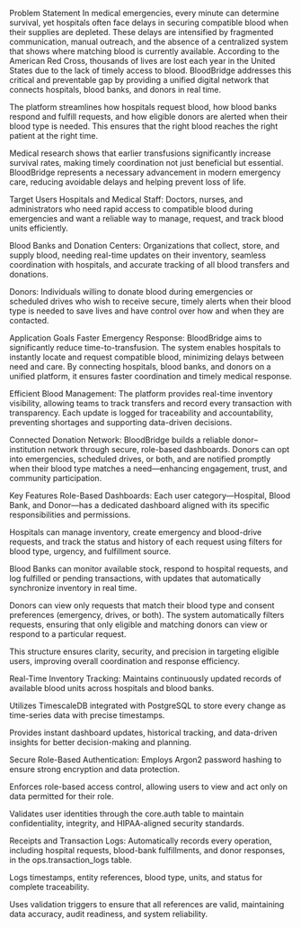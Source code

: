 Problem Statement
In medical emergencies, every minute can determine survival, yet hospitals often face delays in securing compatible blood when their supplies are depleted. These delays are intensified by fragmented communication, manual outreach, and the absence of a centralized system that shows where matching blood is currently available. According to the American Red Cross, thousands of lives are lost each year in the United States due to the lack of timely access to blood. BloodBridge addresses this critical and preventable gap by providing a unified digital network that connects hospitals, blood banks, and donors in real time.

The platform streamlines how hospitals request blood, how blood banks respond and fulfill requests, and how eligible donors are alerted when their blood type is needed. This ensures that the right blood reaches the right patient at the right time.

Medical research shows that earlier transfusions significantly increase survival rates, making timely coordination not just beneficial but essential. BloodBridge represents a necessary advancement in modern emergency care, reducing avoidable delays and helping prevent loss of life.

Target Users
Hospitals and Medical Staff:
Doctors, nurses, and administrators who need rapid access to compatible blood during emergencies and want a reliable way to manage, request, and track blood units efficiently.

Blood Banks and Donation Centers:
Organizations that collect, store, and supply blood, needing real-time updates on their inventory, seamless coordination with hospitals, and accurate tracking of all blood transfers and donations.

Donors:
Individuals willing to donate blood during emergencies or scheduled drives who wish to receive secure, timely alerts when their blood type is needed to save lives and have control over how and when they are contacted.

Application Goals
Faster Emergency Response:
BloodBridge aims to significantly reduce time-to-transfusion. The system enables hospitals to instantly locate and request compatible blood, minimizing delays between need and care. By connecting hospitals, blood banks, and donors on a unified platform, it ensures faster coordination and timely medical response.

Efficient Blood Management:
The platform provides real-time inventory visibility, allowing teams to track transfers and record every transaction with transparency. Each update is logged for traceability and accountability, preventing shortages and supporting data-driven decisions.

Connected Donation Network:
BloodBridge builds a reliable donor–institution network through secure, role-based dashboards. Donors can opt into emergencies, scheduled drives, or both, and are notified promptly when their blood type matches a need—enhancing engagement, trust, and community participation.


Key Features
Role-Based Dashboards:
Each user category—Hospital, Blood Bank, and Donor—has a dedicated dashboard aligned with its specific responsibilities and permissions.

Hospitals can manage inventory, create emergency and blood-drive requests, and track the status and history of each request using filters for blood type, urgency, and fulfillment source.

Blood Banks can monitor available stock, respond to hospital requests, and log fulfilled or pending transactions, with updates that automatically synchronize inventory in real time.

Donors can view only requests that match their blood type and consent preferences (emergency, drives, or both). The system automatically filters requests, ensuring that only eligible and matching donors can view or respond to a particular request.

This structure ensures clarity, security, and precision in targeting eligible users, improving overall coordination and response efficiency.

Real-Time Inventory Tracking:
Maintains continuously updated records of available blood units across hospitals and blood banks.

Utilizes TimescaleDB integrated with PostgreSQL to store every change as time-series data with precise timestamps.

Provides instant dashboard updates, historical tracking, and data-driven insights for better decision-making and planning.

Secure Role-Based Authentication:
Employs Argon2 password hashing to ensure strong encryption and data protection.

Enforces role-based access control, allowing users to view and act only on data permitted for their role.

Validates user identities through the core.auth table to maintain confidentiality, integrity, and HIPAA-aligned security standards.

Receipts and Transaction Logs:
Automatically records every operation, including hospital requests, blood-bank fulfillments, and donor responses, in the ops.transaction_logs table.

Logs timestamps, entity references, blood type, units, and status for complete traceability.

Uses validation triggers to ensure that all references are valid, maintaining data accuracy, audit readiness, and system reliability.
